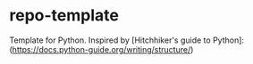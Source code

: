 # repo-template
Template for Python.
Inspired by [Hitchhiker's guide to Python]:(https://docs.python-guide.org/writing/structure/)

